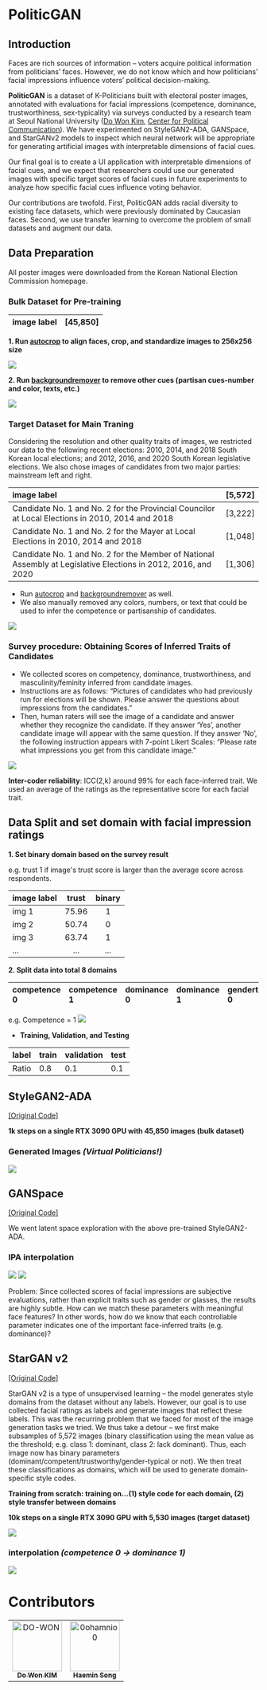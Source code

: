# PoliticGAN

## Introduction
Faces are rich sources of information – voters acquire political information from politicians’ faces. However, we do not know which and how politicians’ facial impressions influence voters’ political decision-making. 

**PoliticGAN** is a dataset of K-Politicians built with electoral poster images, annotated with evaluations for facial impressions (competence, dominance, trustworthiness, sex-typicality) via surveys conducted by a research team at Seoul National University ([Do Won Kim](https://github.com/DO-WON), [Center for Political Communication](http://cpc.snu.ac.kr/)). We have experimented on StyleGAN2-ADA, GANSpace, and StarGANv2 models to inspect which neural network will be appropriate for generating artificial images with interpretable dimensions of facial cues. 

Our final goal is to create a UI application with interpretable dimensions of facial cues, and we expect that researchers could use our generated images with specific target scores of facial cues in future experiments to analyze how specific facial cues influence voting behavior.

Our contributions are twofold. First, PoliticGAN adds racial diversity to existing face datasets, which were previously dominated by Caucasian faces. Second, we use transfer learning to overcome the problem of small datasets and augment our data. 

## Data Preparation
All poster images were downloaded from the Korean National Election Commission homepage. 
### Bulk Dataset for Pre-training

| image label        | [45,850] |
| :------------------|------|



**1. Run [autocrop](https://github.com/leblancfg/autocrop) to align faces, crop, and standardize images to 256x256 size**

<img src="./img/bulk_w_bg.PNG">

**2. Run [backgroundremover](https://github.com/nadermx/backgroundremover) to remove other cues (partisan cues-number and color, texts, etc.)**

<img src="./img/bulk.PNG">


### Target Dataset for Main Traning

Considering the resolution and other quality traits of images, we restricted our data to the following recent elections: 2010, 2014, and 2018 South Korean local elections; and 2012, 2016, and 2020 South Korean legislative elections. We also chose images of candidates from two major parties: mainstream left and right.

| image label                                                                                                          | [5,572] |
| :--------------------------------------------------------------------------------------------------------------------|---------|
|Candidate No. 1 and No. 2 for the Provincial Councilor at Local Elections in 2010, 2014 and 2018                      | [3,222] |
|Candidate No. 1 and No. 2 for the Mayer at Local Elections in 2010, 2014 and 2018                                     | [1,048] |
|Candidate No. 1 and No. 2 for the Member of National Assembly at Legislative Elections in 2012, 2016, and 2020        | [1,306] |

- Run [autocrop](https://github.com/leblancfg/autocrop) and [backgroundremover](https://github.com/nadermx/backgroundremover) as well.
- We also manually removed any colors, numbers, or text that could be used to infer the competence or partisanship of candidates. 

<img src="./img/mayer_male.PNG">

### Survey procedure: Obtaining Scores of Inferred Traits of Candidates
- We collected scores on competency, dominance, trustworthiness, and masculinity/feminity inferred from candidate images. 
- Instructions are as follows: “Pictures of candidates who had previously run for elections will be shown. Please answer the questions about impressions from the candidates.” 
- Then, human raters will see the image of a candidate and answer whether they recognize the candidate. If they answer ‘Yes’, another candidate image will appear with the same question. If they answer ‘No’, the following instruction appears with 7-point Likert Scales: “Please rate what impressions you get from this candidate image." 

<img src="./img/survey1.PNG">

**Inter-coder reliability**: ICC(2,k) around 99% for each face-inferred trait.
We used an average of the ratings as the representative score for each facial trait. 


## Data Split and set domain with facial impression ratings 

**1. Set binary domain based on the survey result**

e.g. trust 1 if image's trust score is larger than the average score across respondents. 

| image label          | trust             |  binary           | 
| :------------------- | :----------------:| :----------------:|
| img  1               | 75.96             | 1                 |
| img  2               | 50.74             | 0                 |
| img  3               | 63.74             | 1                 |
| ...                  | ...               | ...               |

**2. Split data into total 8 domains**

|competence 0 | competence 1 | dominance 0 | dominance 1 | gendertyp 0 | gendertyp 1 | trust 0 | trust 1 |
|:----------- |:-----------  |:----------- |:----------- |:----------- |:----------- |:--------|:--------|

e.g. Competence = 1 
<img src="./img/competence_1.PNG">


- **Training, Validation, and Testing**

| label | train | validation | test |
|:----------- |:-----------  |:----------- |:----------- |
|Ratio | 0.8 | 0.1 |0.1 |


## StyleGAN2-ADA
[[Original Code]](https://github.com/NVlabs/stylegan2-ada-pytorch)

**1k steps on a single RTX 3090 GPU with 45,850 images (bulk dataset)**

### Generated Images *(Virtual Politicians!)*

<img src="./img/stylegan2-ada.png">

## GANSpace
[[Original Code]](https://github.com/harskish/ganspace)

We went latent space exploration with the above pre-trained StyleGAN2-ADA.

### IPA interpolation 

<img src="./img/ganspace (1).jpg">
<img src="./img/ganspace (2).jpg">

Problem: Since collected scores of facial impressions are subjective evaluations, rather than explicit traits such as gender or glasses, the results are highly subtle. How can we match these parameters with meaningful face features? In other words, how do we know that each controllable parameter indicates one of the important face-inferred traits (e.g. dominance)? 


## StarGAN v2
[[Original Code]](https://github.com/clovaai/stargan-v2)

StarGAN v2 is a type of unsupervised learning – the model generates style domains from the dataset without any labels. However, our goal is to use collected facial ratings as labels and generate images that reflect these labels. This was the recurring problem that we faced for most of the image generation tasks we tried. We thus take a detour – we first make subsamples of 5,572 images (binary classification using the mean value as the threshold; e.g. class 1: dominant, class 2: lack dominant). Thus, each image now has binary parameters (dominant/competent/trustworthy/gender-typical or not). We then treat these classifications as domains, which will be used to generate domain-specific style codes.

**Training from scratch: training on...(1) style code for each domain, (2) style transfer between domains**

**10k steps on a single RTX 3090 GPU with 5,530 images (target dataset)**

<img src="./img/starganv2 (1).jpg">

### interpolation *(competence 0 -> dominance 1)*

<img src="./img/starganv2 (2).png">



# Contributors
<!-- readme: contributors -start -->
<table>
<tr>
    <td align="center">
        <a href="https://github.com/DO-WON">
            <img src="https://avatars.githubusercontent.com/u/62243691?s=400&u=66042ee73b3b67fc6463b71ec89f8d55b0753e5c&v=4" width="100;" alt="DO-WON"/>
            <br />
            <sub><b>Do Won KIM</b></sub>
        </a>
    </td>
    <td align="center">
        <a href="https://github.com/0ohamnio0">
            <img src="https://avatars.githubusercontent.com/u/67461531?v=4" width="100;" alt="0ohamnio0"/>
            <br />
            <sub><b>Haemin Song</b></sub>
        </a>
<!-- readme: contributors -end -->
